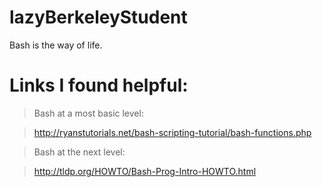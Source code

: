 # lazyBerkeleyStudent
Bash is the way of life.

# Links I found helpful: 
> Bash at a most basic level:

> http://ryanstutorials.net/bash-scripting-tutorial/bash-functions.php

> Bash at the next level:

> http://tldp.org/HOWTO/Bash-Prog-Intro-HOWTO.html
